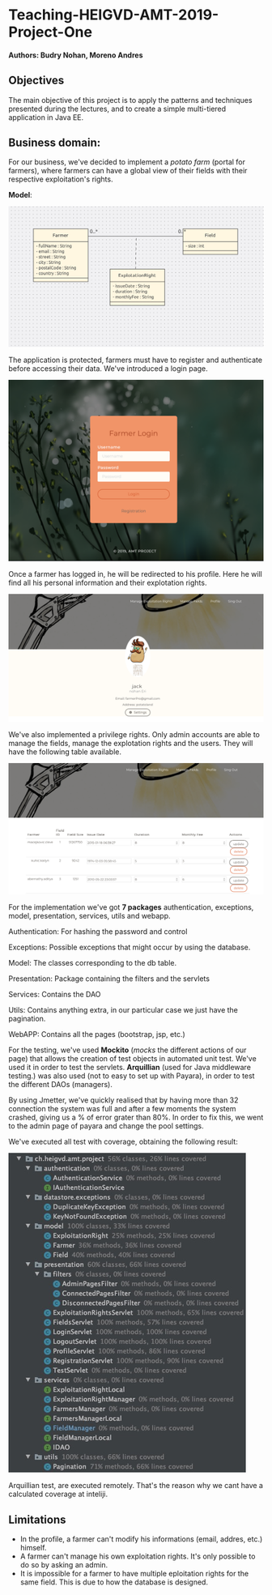 # Teaching-HEIGVD-AMT-2019-Project-One

#### Authors: Budry Nohan, Moreno Andres

## Objectives

The main objective of this project is to apply the patterns and techniques presented during the lectures, and to create a simple multi-tiered application in Java EE.

## Business domain:

For our business, we've decided to implement a *potato farm* (portal for farmers), where farmers can have a global view of their fields with their respective exploitation's rights.  



**Model**:

![Model](images/Model.png)



The application is protected, farmers must have to register and authenticate before accessing their data. We've introduced a login page.

![Login](images/Login.png)



Once a farmer has logged in, he will be redirected to his profile. Here he will find all his personal information and their explotation rights.



![profil](images/profil.png)



We've  also implemented a privilege rights. Only admin accounts are able to manage the fields, manage the explotation rights and the users. They will have the following table available.



![ExplotationRight](images/ExplotationRight.png)



For the implementation we've got **7 packages** authentication, exceptions, model, presentation, services, utils and webapp. 

Authentication: For hashing the password and control

Exceptions: Possible exceptions that might occur by using the database.

Model: The classes corresponding to the db table.

Presentation: Package containing the filters and the servlets

Services: Contains the DAO

Utils: Contains anything extra, in our particular case we just have the pagination.

WebAPP: Contains all the pages (bootstrap, jsp, etc.)



For the testing, we've used **Mockito** (*mocks* the different actions of our page) that allows the creation of test objects in automated unit test. We've used it in order to test the servlets. **Arquillian** (used for Java middleware testing.) was also used (not to easy to set up with Payara), in order to test the different DAOs (managers).



By using Jmetter, we've quickly realised that by having more than 32 connection the system was full and after a few moments the system crashed, giving us a % of error grater than 80%. In order to fix this, we went to the admin page of payara and change the pool settings.



We've executed all test with coverage, obtaining the following result:

![TestCoverage](images/TestCoverage.jpeg)

Arquillian test, are executed remotely. That's the reason why we cant have a calculated coverage at inteliji.



## Limitations

- In the profile, a farmer can't modify his informations (email, addres, etc.) himself.
- A farmer can't manage his own exploitation rights. It's only possible to do so by asking an admin.
- It is impossible for a farmer to have multiple eploitation rights for the same field. This is due to how the database is designed.

